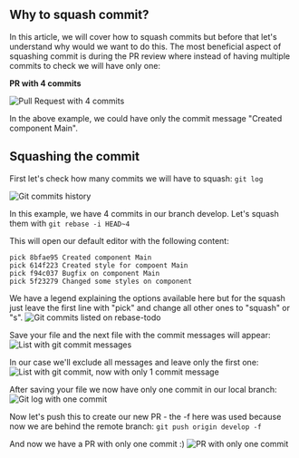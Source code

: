 ## Why to squash commit?
In this article, we will cover how to squash commits but before that let's understand why would we want to do this. The most beneficial aspect of squashing commit is during the PR review where instead of having multiple commits to check we will have only one:

**PR with 4 commits**

![Pull Request with 4 commits](/images/posts/pr-with-4-commits.png)

In the above example, we could have only the commit message "Created component Main".
## Squashing the commit
First let's check how many commits we will have to squash:
```git log```

![Git commits history](/images/posts/git-log.png)

In this example, we have 4 commits in our branch develop. Let's squash them with
```git rebase -i HEAD~4```

This will open our default editor with the following content:
```
pick 8bfae95 Created component Main
pick 614f223 Created style for compoent Main
pick f94c037 Bugfix on component Main
pick 5f23279 Changed some styles on component
```

We have a legend explaining the options available here but for the squash just leave the first line with "pick" and change all other ones to "squash" or "s".
![Git commits listed on rebase-todo](/images/posts/squashing-commits.png)

Save your file and the next file with the commit messages will appear:
![List with git commit messages](/images/posts/commit-messages.png)

In our case we'll exclude all messages and leave only the first one:
![List with git commit, now with only 1 commit message](/images/posts/one-message.png)

After saving your file we now have only one commit in our local branch:
![Git log with one commit](/images/posts/git-log-squashed.png)

Now let's push this to create our new PR - the -f here was used because now we are behind the remote branch:
```git push origin develop -f```

And now we have a PR with only one commit :)
![PR with only one commit](/images/posts/pr-with-1-commit.png)





